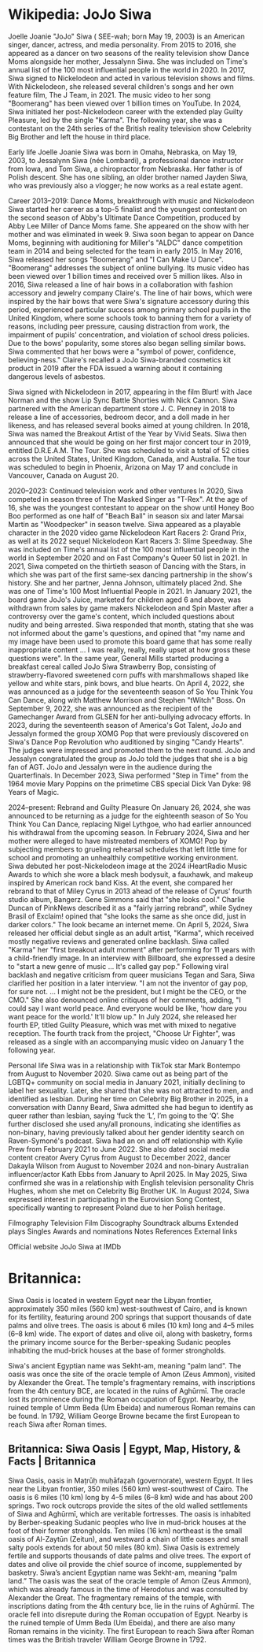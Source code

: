 
# Wikipedia: JoJo Siwa
Joelle Joanie "JoJo" Siwa ( SEE-wah; born May 19, 2003) is an American singer, dancer, actress, and media personality. From 2015 to 2016, she appeared as a dancer on two seasons of the reality television show Dance Moms alongside her mother, Jessalynn Siwa. She was included on Time's annual list of the 100 most influential people in the world in 2020.
In 2017, Siwa signed to Nickelodeon and acted in various television shows and films. With Nickelodeon, she released several children's songs and her own feature film, The J Team, in 2021. The music video to her song "Boomerang" has been viewed over 1 billion times on YouTube. In 2024, Siwa initiated her post-Nickelodeon career with the extended play Guilty Pleasure, led by the single "Karma". The following year, she was a contestant on the 24th series of the British reality television show Celebrity Big Brother and left the house in third place.

Early life
Joelle Joanie Siwa was born in Omaha, Nebraska, on May 19, 2003, to Jessalynn Siwa (née Lombardi), a professional dance instructor from Iowa, and Tom Siwa, a chiropractor from Nebraska. Her father is of Polish descent. She has one sibling, an older brother named Jayden Siwa, who was previously also a vlogger; he now works as a real estate agent.

Career
2013–2019: Dance Moms, breakthrough with music and Nickelodeon
Siwa started her career as a top-5 finalist and the youngest contestant on the second season of Abby's Ultimate Dance Competition, produced by Abby Lee Miller of Dance Moms fame. She appeared on the show with her mother and was eliminated in week 9. Siwa soon began to appear on Dance Moms, beginning with auditioning for Miller's "ALDC" dance competition team in 2014 and being selected for the team in early 2015.
In May 2016, Siwa released her songs "Boomerang" and "I Can Make U Dance". "Boomerang" addresses the subject of online bullying. Its music video has been viewed over 1 billion times and received over 5 million likes. Also in 2016, Siwa released a line of hair bows in a collaboration with fashion accessory and jewelry company Claire's. The line of hair bows, which were inspired by the hair bows that were Siwa's signature accessory during this period, experienced particular success among primary school pupils in the United Kingdom, where some schools took to banning them for a variety of reasons, including peer pressure, causing distraction from work, the impairment of pupils' concentration, and violation of school dress policies. Due to the bows' popularity, some stores also began selling similar bows. Siwa commented that her bows were a "symbol of power, confidence, believing-ness." Claire's recalled a JoJo Siwa-branded cosmetics kit product in 2019 after the FDA issued a warning about it containing dangerous levels of asbestos.

Siwa signed with Nickelodeon in 2017, appearing in the film Blurt! with Jace Norman and the show Lip Sync Battle Shorties with Nick Cannon. Siwa partnered with the American department store J. C. Penney in 2018 to release a line of accessories, bedroom decor, and a doll made in her likeness, and has released several books aimed at young children. In 2018, Siwa was named the Breakout Artist of the Year by Vivid Seats. Siwa then announced that she would be going on her first major concert tour in 2019, entitled D.R.E.A.M. The Tour. She was scheduled to visit a total of 52 cities across the United States, United Kingdom, Canada, and Australia. The tour was scheduled to begin in Phoenix, Arizona on May 17 and conclude in Vancouver, Canada on August 20.

2020–2023: Continued television work and other ventures
In 2020, Siwa competed in season three of The Masked Singer as "T-Rex". At the age of 16, she was the youngest contestant to appear on the show until Honey Boo Boo performed as one half of "Beach Ball" in season six and later Marsai Martin as "Woodpecker" in season twelve. Siwa appeared as a playable character in the 2020 video game Nickelodeon Kart Racers 2: Grand Prix, as well at its 2022 sequel Nickelodeon Kart Racers 3: Slime Speedway. She was included on Time's annual list of the 100 most influential people in the world in September 2020 and on Fast Company's Queer 50 list in 2021.
In 2021, Siwa competed on the thirtieth season of Dancing with the Stars, in which she was part of the first same-sex dancing partnership in the show's history. She and her partner, Jenna Johnson, ultimately placed 2nd.  She was one of Time's 100 Most Influential People in 2021. In January 2021, the board game JoJo's Juice, marketed for children aged 6 and above, was withdrawn from sales by game makers Nickelodeon and Spin Master after a controversy over the game's content, which included questions about nudity and being arrested. Siwa responded that month, stating that she was not informed about the game's questions, and opined that "my name and my image have been used to promote this board game that has some really inappropriate content … I was really, really, really upset at how gross these questions were". In the same year, General Mills started producing a breakfast cereal called JoJo Siwa Strawberry Bop, consisting of strawberry-flavored sweetened corn puffs with marshmallows shaped like yellow and white stars, pink bows, and blue hearts.
On April 4, 2022, she was announced as a judge for the seventeenth season of So You Think You Can Dance, along with Matthew Morrison and Stephen "tWitch" Boss. On September 9, 2022, she was announced as the recipient of the Gamechanger Award from GLSEN for her anti-bullying advocacy efforts.
In 2023, during the seventeenth season of America's Got Talent, JoJo and Jessalyn formed the group XOMG Pop that were previously discovered on Siwa's Dance Pop Revolution who auditioned by singing "Candy Hearts". The judges were impressed and promoted them to the next round. JoJo and Jessalyn congratulated the group as JoJo told the judges that she is a big fan of AGT. JoJo and Jessalyn were in the audience during the Quarterfinals. In December 2023, Siwa performed "Step in Time" from the 1964 movie Mary Poppins on the primetime CBS special Dick Van Dyke: 98 Years of Magic.

2024–present: Rebrand and Guilty Pleasure
On January 26, 2024, she was announced to be returning as a judge for the eighteenth season of So You Think You Can Dance, replacing Nigel Lythgoe, who had earlier announced his withdrawal from the upcoming season. In February 2024, Siwa and her mother were alleged to have mistreated members of XOMG! Pop by subjecting members to grueling rehearsal schedules that left little time for school and promoting an unhealthily competitive working environment.
Siwa debuted her post-Nickelodeon image at the 2024 iHeartRadio Music Awards to which she wore a black mesh bodysuit, a fauxhawk, and makeup inspired by American rock band Kiss. At the event, she compared her rebrand to that of Miley Cyrus in 2013 ahead of the release of Cyrus' fourth studio album, Bangerz. Gene Simmons said that "she looks cool." Charlie Duncan of PinkNews described it as a "fairly jarring rebrand", while Sydney Brasil of Exclaim! opined that "she looks the same as she once did, just in darker colors." The look became an internet meme.
On April 5, 2024, Siwa released her official debut single as an adult artist, "Karma", which received mostly negative reviews and generated online backlash. Siwa called "Karma" her "first breakout adult moment" after performing for 11 years with a child-friendly image. In an interview with Billboard, she expressed a desire to "start a new genre of music ... It's called gay pop." Following viral backlash and negative criticism from queer musicians Tegan and Sara, Siwa clarified her position in a later interview. "I am not the inventor of gay pop, for sure not. ... I might not be the president, but I might be the CEO, or the CMO." She also denounced online critiques of her comments, adding, "I could say I want world peace. And everyone would be like, 'how dare you want peace for the world.' It'll blow up."
In July 2024, she released her fourth EP, titled Guilty Pleasure, which was met with mixed to negative reception. The fourth track from the project, "Choose Ur Fighter", was released as a single with an accompanying music video on January 1 the following year.

Personal life
Siwa was in a relationship with TikTok star Mark Bontempo from August to November 2020. Siwa came out as being part of the LGBTQ+ community on social media in January 2021, initially declining to label her sexuality. Later, she shared that she was not attracted to men, and identified as lesbian. During her time on Celebrity Big Brother in 2025, in a conversation with Danny Beard, Siwa admitted she had begun to identify as queer rather than lesbian, saying ‘fuck the ‘L’, I’m going to the ‘Q’. She further disclosed she used any/all pronouns, indicating she identifies as non-binary, having previously talked about her gender identity search on Raven-Symoné's podcast.
Siwa had an on and off relationship with Kylie Prew from February 2021 to June 2022. She also dated social media content creator Avery Cyrus from August to December 2022, dancer Dakayla Wilson from August to November 2024 and non-binary Australian influencer/actor Kath Ebbs from January to April 2025. In May 2025, Siwa confirmed she was in a relationship with English television personality Chris Hughes, whom she met on Celebrity Big Brother UK.
In August 2024, Siwa expressed interest in participating in the Eurovision Song Contest, specifically wanting to represent Poland due to her Polish heritage.

Filmography
Television
Film
Discography
Soundtrack albums
Extended plays
Singles
Awards and nominations
Notes
References
External links

Official website
JoJo Siwa at IMDb
# Britannica:
Siwa Oasis is located in western Egypt near the Libyan frontier, approximately
350 miles (560 km) west-southwest of Cairo, and is known for its fertility,
featuring around 200 springs that support thousands of date palms and olive
trees. The oasis is about 6 miles (10 km) long and 4–5 miles (6–8 km) wide.
The export of dates and olive oil, along with basketry, forms the primary
income source for the Berber-speaking Sudanic peoples inhabiting the mud-brick
houses at the base of former strongholds.

Siwa's ancient Egyptian name was Sekht-am, meaning "palm land". The oasis was
once the site of the oracle temple of Amon (Zeus Ammon), visited by Alexander
the Great. The temple's fragmentary remains, with inscriptions from the 4th
century BCE, are located in the ruins of Aghūrmī. The oracle lost its
prominence during the Roman occupation of Egypt. Nearby, the ruined temple of
Umm Beda (Um Ebeida) and numerous Roman remains can be found. In 1792, William
George Browne became the first European to reach Siwa after Roman times.



## Britannica: Siwa Oasis | Egypt, Map, History, & Facts | Britannica
Siwa Oasis,  oasis in Maṭrūḥ muḥāfaẓah (governorate), western Egypt. It lies near the Libyan frontier, 350 miles (560 km) west-southwest of Cairo. The oasis is 6 miles (10 km) long by 4–5 miles (6–8 km) wide and has about 200 springs. Two rock outcrops provide the sites of the old walled settlements of Siwa and Aghūrmī, which are veritable fortresses. The oasis is inhabited by Berber-speaking Sudanic peoples who live in mud-brick houses at the foot of their former strongholds. Ten miles (16 km) northeast is the small oasis of Al-Zaytūn (Zeitun), and westward a chain of little oases and small salty pools extends for about 50 miles (80 km). Siwa Oasis is extremely fertile and supports thousands of date palms and olive trees. The export of dates and olive oil provide the chief source of income, supplemented by basketry.
Siwa’s ancient Egyptian name was Sekht-am, meaning “palm land.” The oasis was the seat of the oracle temple of Amon (Zeus Ammon), which was already famous in the time of Herodotus and was consulted by Alexander the Great. The fragmentary remains of the temple, with inscriptions dating from the 4th century bce, lie in the ruins of Aghūrmī. The oracle fell into disrepute during the Roman occupation of Egypt. Nearby is the ruined temple of Umm Beda (Um Ebeida), and there are also many Roman remains in the vicinity. The first European to reach Siwa after Roman times was the British traveler William George Browne in 1792.

